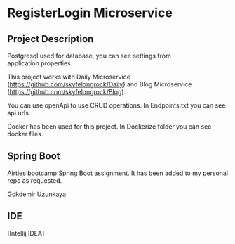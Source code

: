 # RegisterLogin Microservice

## Project Description

Postgresql used for database, you can see settings from application.properties.

This project works with Daily Microservice (https://github.com/skyfelongrock/Daily) and Blog Microservice (https://github.com/skyfelongrock/Blog).

You can use openApi to use CRUD operations. In Endpoints.txt you can see api urls.

Docker has been used for this project. In Dockerize folder you can see docker files.

## Spring Boot

Airties bootcamp Spring Boot assignment. It has been added to my personal repo as requested.

Gokdemir Uzunkaya

## IDE
[Intellij IDEA]
